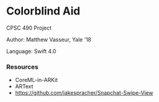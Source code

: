 # Colorblind Aid

CPSC 490 Project

Author: Matthew Vasseur, Yale '18

Language: Swift 4.0

### Resources

- CoreML-in-ARKit
- ARText
- https://github.com/jakespracher/Snapchat-Swipe-View

